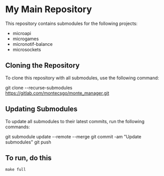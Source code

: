 # My Main Repository

This repository contains submodules for the following projects:

- microapi
- microgames
- micronotif-balance
- microsockets

## Cloning the Repository

To clone this repository with all submodules, use the following command:

git clone --recurse-submodules https://gitlab.com/montecsgo/monte_manager.git


## Updating Submodules

To update all submodules to their latest commits, run the following commands:

git submodule update --remote --merge
git commit -am "Update submodules"
git push

## To run, do this 

`make full`
